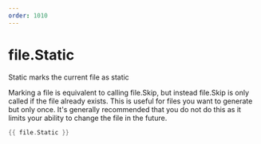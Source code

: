 ```yaml
---
order: 1010
---
```


<!-- Generated by tools/docgen. DO NOT EDIT. -->

# file.Static

Static marks the current file as static

Marking a file is equivalent to calling file.Skip, but instead file.Skip
is only called if the file already exists. This is useful for files you
want to generate but only once. It's generally recommended that you do
not do this as it limits your ability to change the file in the future.

```go
{{ file.Static }}
```

